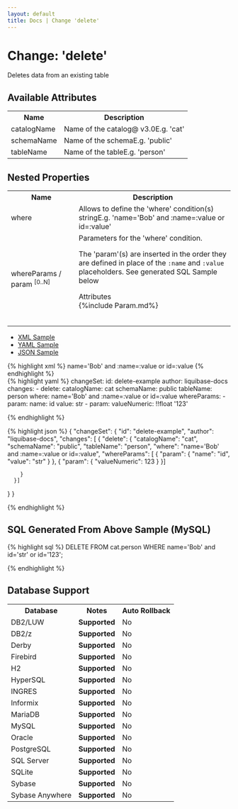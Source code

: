 ```yaml
---
layout: default
title: Docs | Change 'delete'
---
```


<!-- ====================================================== -->
<!-- GENERATED BY ChangeDocGenerator DO NOT MODIFY MANUALLY -->
<!-- ====================================================== -->

  <script>
  $(function() {
    $( "#changelog-tabs" ).tabs();
  });
</script>

# Change: 'delete'

Deletes data from an existing table

## Available Attributes ##

<table class='attribs'>
<tr><th>Name</th><th>Description</th></tr>
<tr><td class="name">catalogName</td><td class="desc">Name of the catalog<span class="right"><span class="since">@ v3.0</span><span class="sample">E.g. <span class="val">&#x27;cat&#x27;</span></span></span></td></tr>
<tr><td class="name">schemaName</td><td class="desc">Name of the schema<span class="right"><span class="sample">E.g. <span class="val">&#x27;public&#x27;</span></span></span></td></tr>
<tr><td class="name" required>tableName</td><td class="desc">Name of the table<span class="right"><span class="sample">E.g. <span class="val">&#x27;person&#x27;</span></span></span></td></tr>
</table>

## Nested Properties ##

<table id="nestedProps" class="attribs">
<tr><th>Name</th><th>Description</th></tr><tr><td class="name">where</td><td class="desc">Allows to define the 'where' condition(s) string<span class="right"><span class="sample">E.g. <span class="val">&#x27;name=&#x27;Bob&#x27; and :name=:value or id=:value&#x27;</span></span></span></td></tr>
<tr><td class="name">whereParams&nbsp;/ <span class="right">param&nbsp;<sup>[0..N]</sup></span></td><td class="desc">Parameters for the 'where' condition.

The 'param'(s) are inserted in the order they are defined in place of the <code>:name</code> and <code>:value</code> placeholders. See generated SQL Sample below<div class="header">Attributes</div><table id="nestedAttrs">{%include Param.md%}</table></td></tr>
</table><div id='changelog-tabs'>
<ul>
    <li><a href="#tab-xml">XML Sample</a></li>
    <li><a href="#tab-yaml">YAML Sample</a></li>
    <li><a href="#tab-json">JSON Sample</a></li>
  </ul>
<div id='tab-xml'>
{% highlight xml %}
<changeSet author="liquibase-docs" id="delete-example">
    <delete catalogName="cat"
            schemaName="public"
            tableName="person">
        <where>name='Bob' and :name=:value or id=:value</where>
        <whereParams>
            <param name="id" value="str"/>
            <param valueNumeric="123"/>
        </whereParams>
    </delete>
</changeSet>
{% endhighlight %}
</div>
<div id='tab-yaml'>
{% highlight yaml %}
changeSet:
  id: delete-example
  author: liquibase-docs
  changes:
  - delete:
      catalogName: cat
      schemaName: public
      tableName: person
      where: name='Bob' and :name=:value or id=:value
      whereParams:
      - param:
          name: id
          value: str
      - param:
          valueNumeric: !!float '123'

{% endhighlight %}
</div>
<div id='tab-json'>
{% highlight json %}
{
  "changeSet": {
    "id": "delete-example",
    "author": "liquibase-docs",
    "changes": [
      {
        "delete": {
          "catalogName": "cat",
          "schemaName": "public",
          "tableName": "person",
          "where": "name='Bob' and :name=:value or id=:value",
          "whereParams": [
            {
              "param": {
                "name": "id",
                "value": "str"
              }
            },
            {
              "param": {
                "valueNumeric": 123
              }
            }]
          
        }
      }]
    
  }
}

{% endhighlight %}
</div>
</div>


## SQL Generated From Above Sample (MySQL)

{% highlight sql %}
DELETE FROM cat.person WHERE name='Bob' and id='str' or id='123';


{% endhighlight %}

## Database Support

<table style='border:1;'>
<tr><th>Database</th><th>Notes</th><th>Auto Rollback</th></tr>
<tr><td>DB2/LUW</td><td><b>Supported</b></td><td>No</td></tr>
<tr><td>DB2/z</td><td><b>Supported</b></td><td>No</td></tr>
<tr><td>Derby</td><td><b>Supported</b></td><td>No</td></tr>
<tr><td>Firebird</td><td><b>Supported</b></td><td>No</td></tr>
<tr><td>H2</td><td><b>Supported</b></td><td>No</td></tr>
<tr><td>HyperSQL</td><td><b>Supported</b></td><td>No</td></tr>
<tr><td>INGRES</td><td><b>Supported</b></td><td>No</td></tr>
<tr><td>Informix</td><td><b>Supported</b></td><td>No</td></tr>
<tr><td>MariaDB</td><td><b>Supported</b></td><td>No</td></tr>
<tr><td>MySQL</td><td><b>Supported</b></td><td>No</td></tr>
<tr><td>Oracle</td><td><b>Supported</b></td><td>No</td></tr>
<tr><td>PostgreSQL</td><td><b>Supported</b></td><td>No</td></tr>
<tr><td>SQL Server</td><td><b>Supported</b></td><td>No</td></tr>
<tr><td>SQLite</td><td><b>Supported</b></td><td>No</td></tr>
<tr><td>Sybase</td><td><b>Supported</b></td><td>No</td></tr>
<tr><td>Sybase Anywhere</td><td><b>Supported</b></td><td>No</td></tr>
</table>
